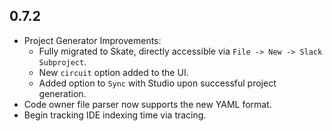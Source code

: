 0.7.2
-----

* Project Generator Improvements:
  * Fully migrated to Skate, directly accessible via `File -> New -> Slack Subproject`.
  * New `circuit` option added to the UI.
  * Added option to `Sync` with Studio upon successful project generation.
* Code owner file parser now supports the new YAML format.
* Begin tracking IDE indexing time via tracing.
